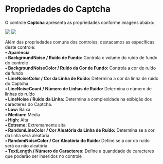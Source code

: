 # Propriedades do Captcha

O controle **Captcha** apresenta as propriedades conforme imagens abaixo:

  
 ![](http://www.gvinci.com.br/manual/captcha_1.zoom80.png)   ![](http://www.gvinci.com.br/manual/captcha_2.zoom80.png)  
  
Além das propriedades comuns dos controles, destacamos as específicas deste controle:  
**• Aparência**  
**• BackgroundNoise / Ruído de Fundo:** Controla o volume do ruído de fundo do controle  
**• BackgroundNoiseColor / Ruído da Cor de Fundo:** Controla a cor do ruído de fundo  
**• LineNoiseColor / Cor da Linha de Ruído:** Determina a cor da linha de ruído do Captcha  
**• LineNoiseCount / Número de Linhas de Ruído:** Determina o número de linhas do ruído  
**• LineNoise / Ruído da Linha:** Determina a complexidade na exibição dos caracteres do Captcha.  
**• Low:** Baixa  
**• Medium:** Média  
**• High:** Alta  
**• Extreme:** Extremamente alta  
**• RandomLineColor / Cor Aleatória da Linha de Ruído:** Determina se a cor da linha será aleatória  
**• RandomNoiseColor / Cor Aleatória do Ruído:** Define se a cor do ruído será ou não aleatória  
**• TextLength / Número de Caracteres:** Define a quantidade de caracteres que poderão ser inseridos no controle

